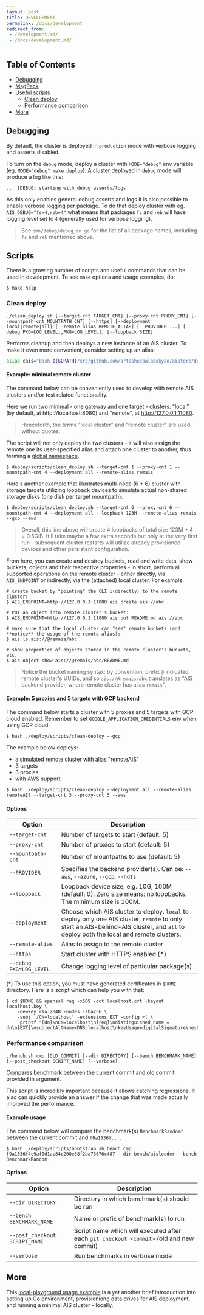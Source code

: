 ```yaml
---
layout: post
title: DEVELOPMENT
permalink: /docs/development
redirect_from:
 - /development.md/
 - /docs/development.md/
---
```


## Table of Contents

- [Debugging](#debugging)
- [MsgPack](/docs/msgp.md)
- [Useful scripts](#scripts)
  - [Clean deploy](#clean-deploy)
  - [Performance comparison](#performance-comparison)
- [More](#more)

## Debugging

By default, the cluster is deployed in `production` mode with verbose logging and asserts disabled.

To turn on the `debug` mode, deploy a cluster with `MODE="debug"` env variable (eg. `MODE="debug" make deploy`).
A cluster deployed in `debug` mode will produce a log like this:

```
... [DEBUG] starting with debug asserts/logs
```

As this only enables general debug asserts and logs it is also possible to enable verbose logging per package.
To do that deploy cluster with eg. `AIS_DEBUG="fs=4,reb=4"` what means that packages `fs` and `reb` will have logging level set to `4` (generally used for verbose logging).

> See `cmn/debug/debug_on.go` for the list of all package names, including `fs` and `reb` mentioned above.

## Scripts

There is a growing number of scripts and useful commands that can be used in development.
To see `make` options and usage examples, do:

```console
$ make help
```

### Clean deploy

```
./clean_deploy.sh [--target-cnt TARGET_CNT] [--proxy-cnt PROXY_CNT] [--mountpath-cnt MOUNTPATH_CNT] [--https] [--deployment local|remote|all] [--remote-alias REMOTE_ALIAS] [--PROVIDER ...] [--debug PKG=LOG_LEVEL[,PKG=LOG_LEVEL]] [--loopback SIZE]
```

Performs cleanup and then deploys a new instance of an AIS cluster.
To make it even more convenient, consider setting up an alias:

```bash
alias cais="bash ${GOPATH}/src/github.com/artashesbalabekyan/aistore/deploy/scripts/clean-deploy --aws --gcp"
```

#### Example: minimal remote cluster

The command below can be conveniently used to develop with remote AIS clusters and/or test related functionality.

Here we run two minimal - one gateway and one target - clusters: "local" (by default, at http://localhost:8080)
and "remote", at http://127.0.0.1:11080.

> Henceforth, the terms "local cluster" and "remote cluster" are used without quotes.

The script will not only deploy the two clusters - it will also assign the remote one its user-specified alias
and attach one cluster to another, thus forming a [global namespace](providers.md#remote-ais-cluster).

```console
$ deploy/scripts/clean_deploy.sh --target-cnt 1 --proxy-cnt 1 --mountpath-cnt 4 --deployment all --remote-alias remais
```

Here's another example that illustrates multi-node (6 + 6) cluster with storage targets utilizing loopback devices to simulate actual non-shared storage disks (one disk per target mountpath):

```console
$ deploy/scripts/clean_deploy.sh --target-cnt 6 --proxy-cnt 6 --mountpath-cnt 4 --deployment all --loopback 123M --remote-alias remais --gcp --aws
```

> Overall, this line above will create 4 loopbacks of total size 123M * 4 = 0.5GiB. It'll take maybe a few extra seconds but only at the very first run - subsequent cluster restarts will utilize already provisioned devices and other persistent configuration.

From here, you can create and destroy buckets, read and write data, show buckets, objects and their respective properties -
in short, perform all supported operations on the remote cluster - either directly, via `AIS_ENDPOINT` or indirectly,
via the (attached) local cluster. For example:

```console
# create bucket by "pointing" the CLI i(directly) to the remote cluster:
$ AIS_ENDPOINT=http://127.0.0.1:11080 ais create ais://abc

# PUT an object into remote cluster's bucket:
$ AIS_ENDPOINT=http://127.0.0.1:11080 ais put README.md ais://abc

# make sure that the local cluster can "see" remote buckets (and **notice** the usage of the remote alias):
$ ais ls ais://@remais/abc

# show properties of objects stored in the remote cluster's buckets, etc.
$ ais object show ais://@remais/abc/README.md
```

> Notice the bucket naming syntax: by convention, prefix `@` indicated remote cluster's UUIDs, and so
`ais://@remais/abc` translates as "AIS backend provider, where remote cluster has alias `remais`".

#### Example: 5 proxies and 5 targets with GCP backend

The command below starts a cluster with 5 proxies and 5 targets with GCP cloud enabled.
Remember to set `GOOGLE_APPLICATION_CREDENTIALS` env when using GCP cloud!

```console
$ bash ./deploy/scripts/clean-deploy --gcp
```

The example below deploys:
- a simulated remote cluster with alias "remoteAIS"
- 3 targets
- 3 proxies
- with AWS support

```console
$ bash ./deploy/scripts/clean-deploy --deployment all --remote-alias remoteAIS --target-cnt 3 --proxy-cnt 3 --aws
```

#### Options

| Option | Description |
| ------ | ----------- |
| `--target-cnt` | Number of targets to start (default: 5) |
| `--proxy-cnt` | Number of proxies to start (default: 5) |
| `--mountpath-cnt` | Number of mountpaths to use (default: 5) |
| `--PROVIDER` | Specifies the backend provider(s). Can be: `--aws`, `--azure`, `--gcp`, `--hdfs` |
| `--loopback` | Loopback device size, e.g. 10G, 100M (default: 0). Zero size means: no loopbacks. The minimum size is 100M. |
| `--deployment` | Choose which AIS cluster to deploy. `local` to deploy only one AIS cluster, `remote` to only start an AIS-behind-AIS cluster, and `all` to deploy both the local and remote clusters. |
| `--remote-alias` | Alias to assign to the remote cluster |
| `--https` | Start cluster with HTTPS enabled (*) |
| `--debug PKG=LOG_LEVEL` | Change logging level of particular package(s) |

(*) To use this option, you must have generated certificates in `$HOME` directory. Here is a script which can help you with that:
```console
$ cd $HOME && openssl req -x509 -out localhost.crt -keyout localhost.key \
    -newkey rsa:2048 -nodes -sha256 \
    -subj '/CN=localhost' -extensions EXT -config <( \
     printf "[dn]\nCN=localhost\n[req]\ndistinguished_name = dn\n[EXT]\nsubjectAltName=DNS:localhost\nkeyUsage=digitalSignature\nextendedKeyUsage=serverAuth")
```

### Performance comparison

```
./bench.sh cmp [OLD_COMMIT] [--dir DIRECTORY] [--bench BENCHMARK_NAME] [--post_checkout SCRIPT_NAME] [--verbose]
```

Compares benchmark between the current commit and old commit provided in argument.

This script is incredibly important because it allows catching regressions.
It also can quickly provide an answer if the change that was made actually improved the performance.

#### Example usage

The command below will compare the benchmark(s) `BenchmarkRandom*` between the current commit and `f9a1536f...`.

```console
$ bash ./deploy/scripts/bootstrap.sh bench cmp f9a1536f4c9af0d1ac84c200e68f2ba73676c487 --dir bench/aisloader --bench BenchmarkRandom
```

#### Options

| Option | Description |
| ------ | ----------- |
| `--dir DIRECTORY` | Directory in which benchmark(s) should be run |
| `--bench BENCHMARK_NAME` | Name or prefix of benchmark(s) to run |
| `--post_checkout SCRIPT_NAME` | Script name which will executed after each `git checkout <commit>` (old and new commit) |
| `--verbose` | Run benchmarks in verbose mode |

## More

This [local-playground usage example](/deploy/dev/local/README.md) is a yet another brief introduction into setting up Go environment, provisioniong data drives for AIS deployment, and running a minimal AIS cluster - locally.

